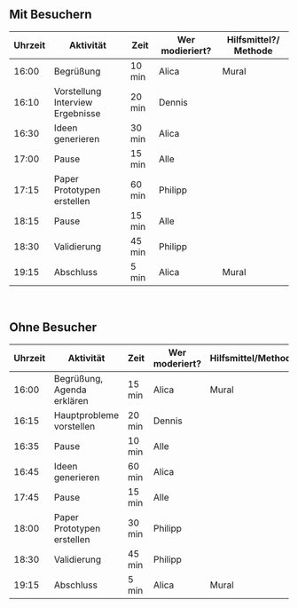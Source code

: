## Mit Besuchern

| Uhrzeit | Aktivität | Zeit | Wer modieriert? | Hilfsmittel?/ Methode | 
| ------ | ------ | ------ | ------ | ------ |
| 16:00 | Begrüßung | 10 min | Alica | Mural |
| 16:10 | Vorstellung Interview Ergebnisse | 20 min | Dennis | |
| 16:30 | Ideen generieren | 30 min | Alica | | 
| 17:00 | Pause | 15 min | Alle | |
| 17:15 | Paper Prototypen erstellen | 60 min | Philipp | |
| 18:15 | Pause| 15 min | Alle | |
| 18:30 | Validierung | 45 min | Philipp | |
| 19:15 | Abschluss | 5 min | Alica | Mural | 

<br>

## Ohne Besucher

| Uhrzeit | Aktivität | Zeit | Wer moderiert? | Hilfsmittel/Methode |  
| ------ | ------ | ------ | ------ | ------ |
| 16:00 | Begrüßung, Agenda erklären | 15 min | Alica | Mural |
| 16:15 | Hauptprobleme vorstellen | 20 min | Dennis | |
| 16:35 | Pause | 10 min | Alle | |
| 16:45 | Ideen generieren | 60 min | Alica | |
| 17:45 | Pause | 15 min | Alle | |
| 18:00 | Paper Prototypen erstellen | 30 min | Philipp | |
| 18:30 | Validierung | 45 min | Philipp | |
| 19:15 | Abschluss | 5 min | Alica | Mural | |
